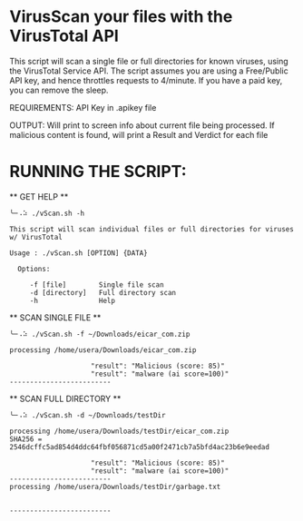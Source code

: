 # VirusScan your files with the VirusTotal API

 This script will scan a single file or full directories for known viruses, using the VirusTotal Service API.
 The script assumes you are using a Free/Public API key, and hence throttles requests to 4/minute.  If you have
   a paid key, you can remove the sleep.

 REQUIREMENTS: API Key in .apikey file

 OUTPUT: Will print to screen info about current file being processed.
   If malicious content is found, will print a Result and Verdict for each file 


# RUNNING THE SCRIPT:

** GET HELP **
```
╰─⠠⠵ ./vScan.sh -h

This script will scan individual files or full directories for viruses w/ VirusTotal

Usage : ./vScan.sh [OPTION] {DATA}

  Options:
  
     -f [file]        Single file scan
     -d [directory]   Full directory scan
     -h               Help
```
** SCAN SINGLE FILE **
```
╰─⠠⠵ ./vScan.sh -f ~/Downloads/eicar_com.zip

processing /home/usera/Downloads/eicar_com.zip

                    "result": "Malicious (score: 85)"
                    "result": "malware (ai score=100)"
-------------------------
```
** SCAN FULL DIRECTORY **
```
╰─⠠⠵ ./vScan.sh -d ~/Downloads/testDir 

processing /home/usera/Downloads/testDir/eicar_com.zip
SHA256 = 2546dcffc5ad854d4ddc64fbf056871cd5a00f2471cb7a5bfd4ac23b6e9eedad

                    "result": "Malicious (score: 85)"
                    "result": "malware (ai score=100)"
-------------------------
processing /home/usera/Downloads/testDir/garbage.txt


-------------------------
```
